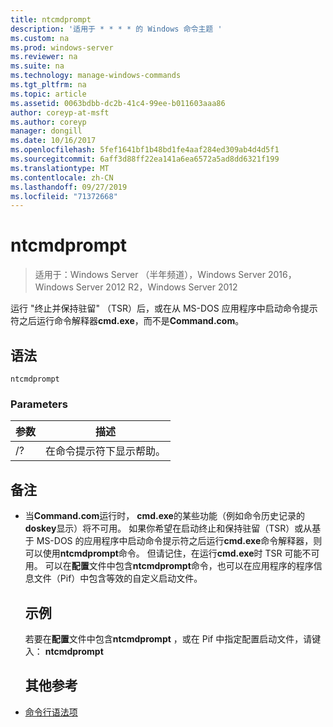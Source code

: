 ```yaml
---
title: ntcmdprompt
description: '适用于 * * * * 的 Windows 命令主题 '
ms.custom: na
ms.prod: windows-server
ms.reviewer: na
ms.suite: na
ms.technology: manage-windows-commands
ms.tgt_pltfrm: na
ms.topic: article
ms.assetid: 0063bdbb-dc2b-41c4-99ee-b011603aaa86
author: coreyp-at-msft
ms.author: coreyp
manager: dongill
ms.date: 10/16/2017
ms.openlocfilehash: 5fef1641bf1b48bd1fe4aaf284ed309ab4d4d5f1
ms.sourcegitcommit: 6aff3d88ff22ea141a6ea6572a5ad8dd6321f199
ms.translationtype: MT
ms.contentlocale: zh-CN
ms.lasthandoff: 09/27/2019
ms.locfileid: "71372668"
---
```

# <a name="ntcmdprompt"></a>ntcmdprompt

>适用于：Windows Server （半年频道），Windows Server 2016，Windows Server 2012 R2，Windows Server 2012

运行 "终止并保持驻留" （TSR）后，或在从 MS-DOS 应用程序中启动命令提示符之后运行命令解释器**cmd.exe**，而不是**Command.com**。
## <a name="syntax"></a>语法
```
ntcmdprompt
```
### <a name="parameters"></a>Parameters

| 参数 |             描述              |
|-----------|--------------------------------------|
|    /?     | 在命令提示符下显示帮助。 |

## <a name="remarks"></a>备注
- 当**Command.com**运行时， **cmd.exe**的某些功能（例如命令历史记录的**doskey**显示）将不可用。 如果你希望在启动终止和保持驻留（TSR）或从基于 MS-DOS 的应用程序中启动命令提示符之后运行**cmd.exe**命令解释器，则可以使用**ntcmdprompt**命令。 但请记住，在运行**cmd.exe**时 TSR 可能不可用。 可以在**配置**文件中包含**ntcmdprompt**命令，也可以在应用程序的程序信息文件（Pif）中包含等效的自定义启动文件。
  ## <a name="examples"></a>示例
  若要在**配置**文件中包含**ntcmdprompt** ，或在 Pif 中指定配置启动文件，请键入： **ntcmdprompt**
  ## <a name="additional-references"></a>其他参考
- [命令行语法项](command-line-syntax-key.md)


